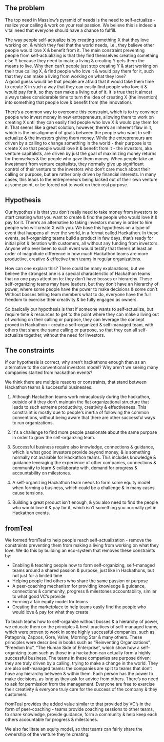 ## The problem

The top need in Masslow’s pyramid of needs is the need to self-actualize - realize your calling & work on your real passion. We believe this is indeed a vital need that everyone should have a chance to fulfill.

The way people self-actualize is by creating something X that they love working on, & which they feel that the world needs, i.e., they believe other people would love X & benefit from it. The main constraint preventing people from self-actualizing is that they find themselves creating something else Y because they need to make a living & creating Y gets them the means to live. 
Why then can’t people just stop creating Y & start working on their true calling X, & find people who love it & would pay them for it, such that they can make a living from working on what they love?  
A good guess would be that people are afraid that it would take them time to create X in such a way that they can easily find people who love it & would pay for it, so they can make a living out of it. It is true that it almost always takes considerable time to turn the idea of creating X (the invention) into something that people love & benefit from (the innovation).

There’s a common way to overcome this constraint, which is to try convince people who invest money in new entrepreneurs, allowing them to work on creating X until they can easily find people who love X & would pay them for it. That seems like a great solution, however, there’s an inherent flaw in it, which is the misalignment of goals between the people who want to self-actualize & the investors giving them money. While the entrepreneurs are driven by a calling to change something in the world - their purpose is to create X so that people would love it & benefit from it - the investors, aka venture capitalists, are driven by just the goal of maximizing money returns for themselves & the people who gave them money. When people take an investment from venture capitalists, they normally give up significant control of their venture to the investors who don’t care much about their calling or purpose, but are rather only driven by financial interests. In many cases, this leads to the entrepreneurs being kicked out of their own venture at some point, or be forced not to work on their real purpose.

## Hypothesis

Our hypothesis is that you don’t really need to take money from investors to start creating what you want to create & find the people who would love it & pay for it. There’s an alternative to taking investors money in order to hire people who will create X with you. We base this hypothesis on a type of event that happens all over the world, in a format called Hackathon. In these events, self-organizing teams build a product in few days, that’s ready for initial pilot & iteration with customers, all without any funding from investors. Anyone who ever been to such event would testify that there’s at least an order of magnitude difference in how much Hackathon teams are more productive, creative & effective than teams in regular organizations.

How can one explain this? There could be many explanations, but we believe the strongest one is a special characteristic of Hackathon teams that no one pays attention to: they don’t have bosses or hierarchy. These self-organizing teams may have leaders, but they don’t have an hierarchy of power, where some people have the power to make decisions & some don’t. Without bosses telling team members what to do, everyone have the full freedom to exercise their creativity & be fully engaged as owners. 

So basically our hypothesis is that if someone wants to self-actualize, but require time & resources to get to the point where they can make a living out of working on their calling or purpose, they can leverage the concept proved in Hackathon - create a self-organized & self-managed team, with others that share the same calling or purpose, so that they can all self-actualize together, without the need for investors.


## The constraints

If our hypothesis is correct, why aren’t hackathons enough then as an alternative to the conventional investors model? Why aren’t we seeing many companies started from hackathon events?

We think there are multiple reasons or constraints, that stand between Hackathon teams & successful businesses:
 
1. Although Hackathon teams work miraculously during the hackathon, outside of it they don’t maintain the flat organizational structure that leads to such extreme productivity, creativity & effectiveness. This constraint is mostly due to people's inertia of following the common conventions, without being aware that there are other successful ways to run organizations.

2. It's a challenge to find more people passionate about the same purpose in order to grow the self-organzing team.

3. Successful business require also knowledge, connections & guidance, which is what good investors provide beyond money, & is something normally not available for Hackathon teams. This includes knowledge & guidance leveraging the experience of other companies, connections & community to learn & collaborate with, demand for progress & accountability on milestones.

4. A self-organizing Hackathon team needs to form some equity model when forming a business, which could be a challenge & in many cases cause tensions.

5. Building a great product isn’t enough, & you also need to find the people who would love it & pay for it, which isn’t something you normally get in Hackathon events.


## fromTeal

We formed fromTeal to help people reach self-actualization - remove the constraints preventing them from making a living from working on what they love. We do this by building an eco-system that removes these constraints by:
* Enabling & teaching people how to form self-organizing, self-managed teams around a shared passion & purpose, just like in Hackathons, but not just for a limited time
* Helping people find others who share the same passion or purpose
* A peer-coaching mechanism for providing knowledge & guidance, connections & community, progress & milestones accountability, similar to what good VC’s provide
* Forming a fair equity model for teams
* Creating the marketplace to help teams easily find the people who would love & pay for what they create


To teach teams how to self-organize without bosses & a hierarchy of power, we educate them on the principles & best-practices of self-managed teams, which were proven to work in some highly successful companies, such as Patagonia, Zappos, Gore, Valve, Morning Star & many others. These principles were described in books such as “Reinventing Organizations”, “Freedom Inc”, “The Human Side of Enterprise”, which show how a self-organizing team such as those in a hackathon can actually form a highly successful business. The teams in these companies are purpose driven: they are truly driven by a calling, trying to make a change in the world. They are also self-managed teams: the companies are split to teams that don’t have any hierarchy between & within them. Each person has the power to make decisions, as long as they ask for advice from others. There’s no need to ask for permission from the management. Everyone are free to exercise their creativity & everyone truly care for the success of the company & they customers.

fromTeal provides the added value similar to that provided by VC’s in the form of peer-coaching - teams provide coaching sessions to other teams, to share knowledge, provide guidance, form a community & help keep each others accountable for progress & milestones. 

We also facilitate an equity model, so that teams can fairly share the ownership of the venture they’re creating.
